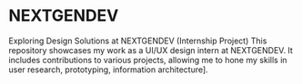 # NEXTGENDEV
Exploring Design Solutions at NEXTGENDEV (Internship Project)  This repository showcases my work as a UI/UX design intern at NEXTGENDEV. It includes contributions to various projects, allowing me to hone my skills in user research, prototyping, information architecture].
